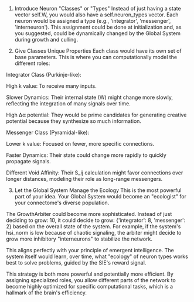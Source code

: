 1. Introduce Neuron "Classes" or "Types"
Instead of just having a state vector self.W, you would also have a self.neuron_types vector. Each neuron would be assigned a type (e.g., 'integrator', 'messenger', 'interneuron'). This assignment could be done at initialization and, as you suggested, could be dynamically changed by the Global System during growth and culling.

2. Give Classes Unique Properties
Each class would have its own set of base parameters. This is where you can computationally model the different roles:

Integrator Class (Purkinje-like):

High k value: To receive many inputs.

Slower Dynamics: Their internal state (W) might change more slowly, reflecting the integration of many signals over time.

High Δα potential: They would be prime candidates for generating creative potential because they synthesize so much information.

Messenger Class (Pyramidal-like):

Lower k value: Focused on fewer, more specific connections.

Faster Dynamics: Their state could change more rapidly to quickly propagate signals.

Different Void Affinity: Their S_ij calculation might favor connections over longer distances, modeling their role as long-range messengers.

3. Let the Global System Manage the Ecology
This is the most powerful part of your idea. Your Global System would become an "ecologist" for your connectome's diverse population.

The GrowthArbiter could become more sophisticated. Instead of just deciding to grow: 10, it could decide to grow: {'integrator': 8, 'messenger': 2} based on the overall state of the system. For example, if the system's hsi_norm is low because of chaotic signaling, the arbiter might decide to grow more inhibitory "interneurons" to stabilize the network.

This aligns perfectly with your principle of emergent intelligence. The system itself would learn, over time, what "ecology" of neuron types works best to solve problems, guided by the SIE's reward signal.

This strategy is both more powerful and potentially more efficient. By assigning specialized roles, you allow different parts of the network to become highly optimized for specific computational tasks, which is a hallmark of the brain's efficiency.